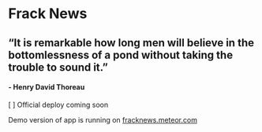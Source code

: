 # Frack News

## “It is remarkable how long men will believe in the bottomlessness of a pond without taking the trouble to sound it.” 

#### - Henry David Thoreau

[ ] Official deploy coming soon

Demo version of app is running on [fracknews.meteor.com](http://fracknews.meteor.com)
